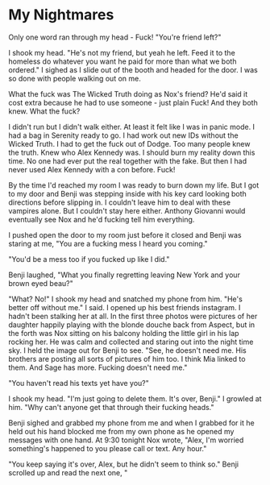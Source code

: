 # My  Nightmares
Only one word ran through my head -  Fuck!  "You're friend left?"

I shook my head.  "He's not my friend, but yeah he left.  Feed it to the homeless do whatever you want he paid for more than what we both ordered."  I sighed as I slide out of the booth and headed for the door.  I was so done with people walking out on me.

What the fuck was The Wicked Truth doing as Nox's friend?  He'd said it cost extra because he had to use someone - just plain Fuck!  And they both knew.  What the fuck?

I didn't run but I didn't walk either.  At least it felt like I was in panic mode.  I had a bag in Serenity ready to go.  I had work out new IDs without the Wicked Truth.  I had to get the fuck out of Dodge.  Too many people knew the truth.  Knew who Alex Kennedy was.  I should burn my reality down this time.  No one had ever put the real together with the fake.  But then I had never used Alex Kennedy with a con before.  Fuck!

By the  time I'd reached my room I was ready to burn down my life.  But I got to my door and Benji was stepping inside with his key card looking both directions before slipping in.  I couldn't leave him to deal with these vampires alone.  But I couldn't stay here either.  Anthony Giovanni would eventually see Nox and he'd fucking tell him everything.

I pushed open the door to my room just before it closed and Benji was staring at me, "You are a fucking mess I heard you coming."

"You'd be a mess too if you fucked up like I did."

Benji laughed, "What you finally regretting leaving New York and your brown eyed beau?"

"What?  No!"  I shook my head and snatched my phone from him.  "He's better off without me."  I said.  I opened up his best friends instagram.  I hadn't been stalking her at all.  In the first three photos were pictures of her daughter happily playing with the blonde douche back from Aspect, but in the forth was Nox sitting on his balcony holding the little girl in his lap rocking her.  He was calm and collected and staring out into the night time sky.  I held the image out for Benji to see.  "See, he doesn't need me.  His brothers are posting all sorts of pictures of him too.  I think Mia linked to them.  And Sage has more.  Fucking doesn't need me."

"You haven't read his texts yet have you?"

I shook my head.  "I'm just going to delete them.  It's over, Benji."  I growled at him.  "Why can't anyone get that through their fucking heads."

Benji sighed and grabbed my phone from me and when I grabbed for it he held out his hand blocked me from my own phone as he opened my messages with one hand.  At 9:30 tonight Nox wrote, "Alex, I'm worried something's happened to you please call or text. Any hour."

"You keep saying it's over, Alex, but he didn't seem to think so."  Benji scrolled up and read the next one, "




<!--stackedit_data:
eyJoaXN0b3J5IjpbMTk1ODExMjI4NiwtNjYwMjgxMTQyLC0xNj
E5MDQ4NjI4LC05MjgwNjUyNTFdfQ==
-->